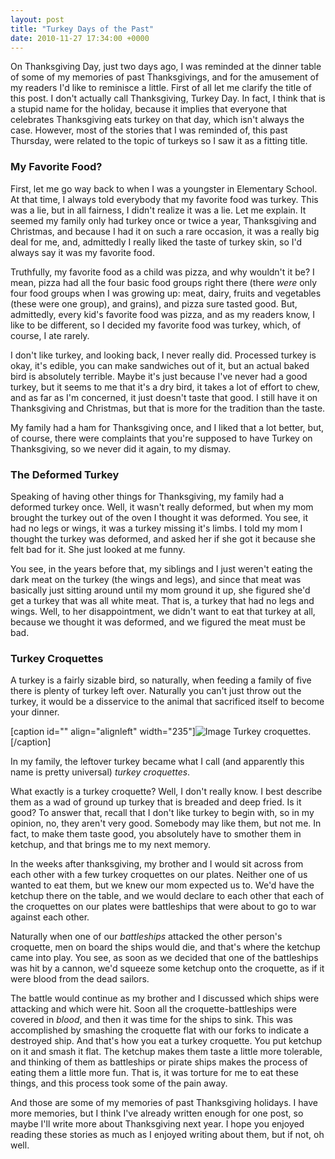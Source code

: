```yaml
---
layout: post
title: "Turkey Days of the Past"
date: 2010-11-27 17:34:00 +0000
---
```

On Thanksgiving Day, just two days ago, I was reminded at the dinner table of some of my memories of past Thanksgivings, and for the amusement of my readers I'd like to reminisce a little. First of all let me clarify the title of this post. I don't actually call Thanksgiving, Turkey Day. In fact, I think that is a stupid name for the holiday, because it implies that everyone that celebrates Thanksgiving eats turkey on that day, which isn't always the case. However, most of the stories that I was reminded of, this past Thursday, were related to the topic of turkeys so I saw it as a fitting title.
<h3>My Favorite Food?</h3>
First, let me go way back to when I was a youngster in Elementary School. At that time, I always told everybody that my favorite food was turkey. This was a lie, but in all fairness, I didn't realize it was a lie. Let me explain. It seemed my family only had turkey once or twice a year, Thanksgiving and Christmas, and because I had it on such a rare occasion, it was a really big deal for me, and, admittedly I really liked the taste of turkey skin, so I'd always say it was my favorite food.

Truthfully, my favorite food as a child was pizza, and why wouldn't it be? I mean, pizza had all the four basic food groups right there (there <i>were</i> only four food groups when I was growing up: meat, dairy, fruits and vegetables (these were one group), and grains), and pizza sure tasted good. But, admittedly, every kid's favorite food was pizza, and as my readers know, I like to be different, so I decided my favorite food was turkey, which, of course, I ate rarely.

I don't like turkey, and looking back, I never really did. Processed turkey is okay, it's edible, you can make sandwiches out of it, but an actual baked bird is absolutely terrible. Maybe it's just because I've never had a good turkey, but it seems to me that it's a dry bird, it takes a lot of effort to chew, and as far as I'm concerned, it just doesn't taste that good. I still have it on Thanksgiving and Christmas, but that is more for the tradition than the taste.

My family had a ham for Thanksgiving once, and I liked that a lot better, but, of course, there were complaints that you're supposed to have Turkey on Thanksgiving, so we never did it again, to my dismay.
<h3>The Deformed Turkey</h3>
Speaking of having other things for Thanksgiving, my family had a deformed turkey once. Well, it wasn't really deformed, but when my mom brought the turkey out of the oven I thought it was deformed. You see, it had no legs or wings, it was a turkey missing it's limbs. I told my mom I thought the turkey was deformed, and asked her if she got it because she felt bad for it. She just looked at me funny.

You see, in the years before that, my siblings and I just weren't eating the dark meat on the turkey (the wings and legs), and since that meat was basically just sitting around until my mom ground it up, she figured she'd get a turkey that was all white meat. That is, a turkey that had no legs and wings. Well, to her disappointment, we didn't want to eat that turkey at all, because we thought it was deformed, and we figured the meat must be bad.
<h3>Turkey Croquettes</h3>
A turkey is a fairly sizable bird, so naturally, when feeding a family of five there is plenty of turkey left over. Naturally you can't just throw out the turkey, it would be a disservice to the animal that sacrificed itself to become your dinner.

[caption id="" align="alignleft" width="235"]![Image](/https://www.jackeverett.com/rc_files/t/g/tg1.JPG) Turkey croquettes.[/caption]

In my family, the leftover turkey became what I call (and apparently this name is pretty universal) <i>turkey croquettes</i>.

What exactly is a turkey croquette? Well, I don't really know. I best describe them as a wad of ground up turkey that is breaded and deep fried. Is it good? To answer that, recall that I don't like turkey to begin with, so in my opinion, no, they aren't very good. Somebody may like them, but not me. In fact, to make them taste good, you absolutely have to smother them in ketchup, and that brings me to my next memory.

In the weeks after thanksgiving, my brother and I would sit across from each other with a few turkey croquettes on our plates. Neither one of us wanted to eat them, but we knew our mom expected us to. We'd have the ketchup there on the table, and we would declare to each other that each of the croquettes on our plates were battleships that were about to go to war against each other.

Naturally when one of our <i>battleships</i> attacked the other person's croquette, men on board the ships would die, and that's where the ketchup came into play. You see, as soon as we decided that one of the battleships was hit by a cannon, we'd squeeze some ketchup onto the croquette, as if it were blood from the dead sailors.

The battle would continue as my brother and I discussed which ships were attacking and which were hit. Soon all the croquette-battleships were covered in <i>blood</i>, and then it was time for the ships to sink. This was accomplished by smashing the croquette flat with our forks to indicate a destroyed ship. And that's how you eat a turkey croquette. You put ketchup on it and smash it flat. The ketchup makes them taste a little more tolerable, and thinking of them as battleships or pirate ships makes the process of eating them a little more fun. That is, it was torture for me to eat these things, and this process took some of the pain away.

And those are some of my memories of past Thanksgiving holidays. I have more memories, but I think I've already written enough for one post, so maybe I'll write more about Thanksgiving next year. I hope you enjoyed reading these stories as much as I enjoyed writing about them, but if not, oh well.

